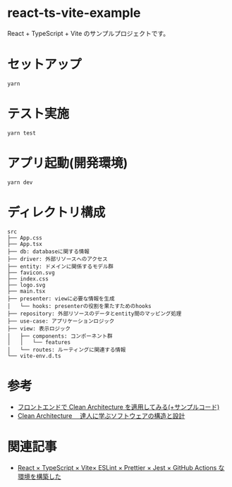 # react-ts-vite-example

React + TypeScript + Vite のサンプルプロジェクトです。

# セットアップ

```
yarn
```

# テスト実施

```
yarn test
```

# アプリ起動(開発環境)

```
yarn dev
```

# ディレクトリ構成

```
src
├── App.css
├── App.tsx
├── db: databaseに関する情報
├── driver: 外部リソースへのアクセス
├── entity: ドメインに関係するモデル群
├── favicon.svg
├── index.css
├── logo.svg
├── main.tsx
├── presenter: viewに必要な情報を生成
│   └── hooks: presenterの役割を果たすためのhooks
├── repository: 外部リソースのデータとentity間のマッピング処理
├── use-case: アプリケーションロジック
├── view: 表示ロジック
│   ├── components: コンポーネント群
│   │   └── features
│   └── routes: ルーティングに関連する情報
└── vite-env.d.ts
```

# 参考

- [フロントエンドで Clean Architecture を適用してみる(+サンプルコード)](https://qiita.com/ttiger55/items/50d88e9dbf3039d7ab66)
- [Clean Architecture 　達人に学ぶソフトウェアの構造と設計](https://www.kadokawa.co.jp/product/301806000678/)

# 関連記事

- [React × TypeScript × Vite× ESLint × Prettier × Jest × GitHub Actions な環境を構築した](https://qiita.com/mball/items/224804386f671edf6cbc)
